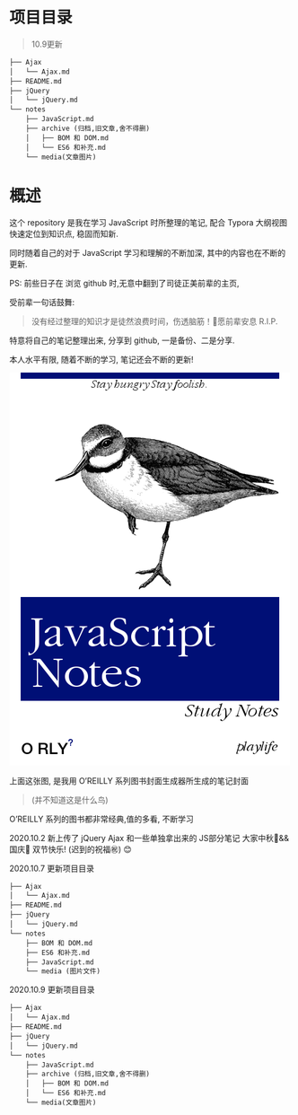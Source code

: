 # 项目目录

> 10.9更新

```txt
├── Ajax
│   └── Ajax.md
├── README.md
├── jQuery
│   └── jQuery.md
└── notes
    ├── JavaScript.md
    ├── archive (归档,旧文章,舍不得删)
    │   ├── BOM 和 DOM.md
    │   └── ES6 和补充.md
    └── media(文章图片)     
```



# 概述

这个 repository 是我在学习 JavaScript 时所整理的笔记, 配合 Typora 大纲视图快速定位到知识点, 稳固而知新.

同时随着自己的对于  JavaScript 学习和理解的不断加深, 其中的内容也在不断的更新.



PS: 前些日子在 浏览 github 时,无意中翻到了司徒正美前辈的主页,

受前辈一句话鼓舞:

> 没有经过整理的知识才是徒然浪费时间，伤透脑筋！🙏愿前辈安息 R.I.P.

特意将自己的笔记整理出来, 分享到 github, 一是备份、二是分享.

本人水平有限, 随着不断的学习, 笔记还会不断的更新!

![notes_cover](./notes/media/notes_cover.png)

上面这张图, 是我用 O’REILLY 系列图书封面生成器所生成的笔记封面

> (并不知道这是什么鸟)

O’REILLY 系列的图书都非常经典,值的多看, 不断学习

2020.10.2 新上传了 jQuery Ajax 和一些单独拿出来的 JS部分笔记 
大家中秋🎑&&国庆🎉 双节快乐! (迟到的祝福㊗️) 😊



2020.10.7 更新项目目录

```txt
├── Ajax 
│   └── Ajax.md
├── README.md
├── jQuery
│   └── jQuery.md
└── notes
    ├── BOM 和 DOM.md
    ├── ES6 和补充.md
    ├── JavaScript.md
    └── media (图片文件)
```

2020.10.9 更新项目目录

```txt
├── Ajax
│   └── Ajax.md
├── README.md
├── jQuery
│   └── jQuery.md
└── notes
    ├── JavaScript.md
    ├── archive (归档,旧文章,舍不得删)
    │   ├── BOM 和 DOM.md
    │   └── ES6 和补充.md
    └── media(文章图片)    
```

